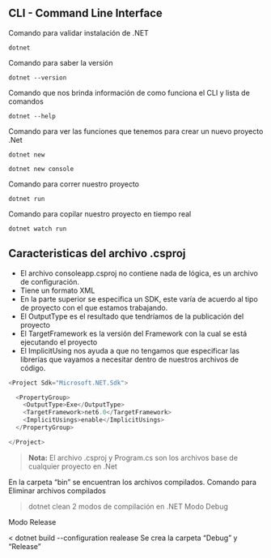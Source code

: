 ## CLI - Command Line Interface

Comando para validar instalación de .NET

```
dotnet
```

Comando para saber la versión
```
dotnet --version
```
 
Comando que nos brinda información de como funciona el CLI y lista de comandos

```
dotnet --help
```

Comando para ver las funciones que tenemos para crear un nuevo proyecto .Net

```
dotnet new
```

```
dotnet new console
```

Comando para correr nuestro proyecto
```
dotnet run
```

Comando para copilar nuestro proyecto en tiempo real
```
dotnet watch run
```

## Caracteristicas del archivo .csproj 
- El archivo consoleapp.csproj no contiene nada de lógica, es un archivo de configuración.
- Tiene un formato XML
- En la parte superior se especifica un SDK, este varía de acuerdo al tipo de proyecto con el que estamos trabajando.
- El OutputType es el resultado que tendríamos de la publicación del proyecto
- El TargetFramework es la versión del Framework con la cual se está ejecutando el proyecto
- El ImplicitUsing nos ayuda a que no tengamos que especificar las librerías que vayamos a necesitar dentro de nuestros archivos de código.

```c#
<Project Sdk="Microsoft.NET.Sdk">

  <PropertyGroup>
    <OutputType>Exe</OutputType>
    <TargetFramework>net6.0</TargetFramework>
    <ImplicitUsings>enable</ImplicitUsings>
  </PropertyGroup>

</Project>

```

> **Nota:** El archivo .csproj y Program.cs son los archivos base de cualquier proyecto en .Net

En la carpeta “bin” se encuentran los archivos compilados.
Comando para Eliminar archivos compilados

> dotnet clean
2 modos de compilación en .NET
Modo Debug

Modo Release

< dotnet build --configuration realease
Se crea la carpeta “Debug” y “Release”

